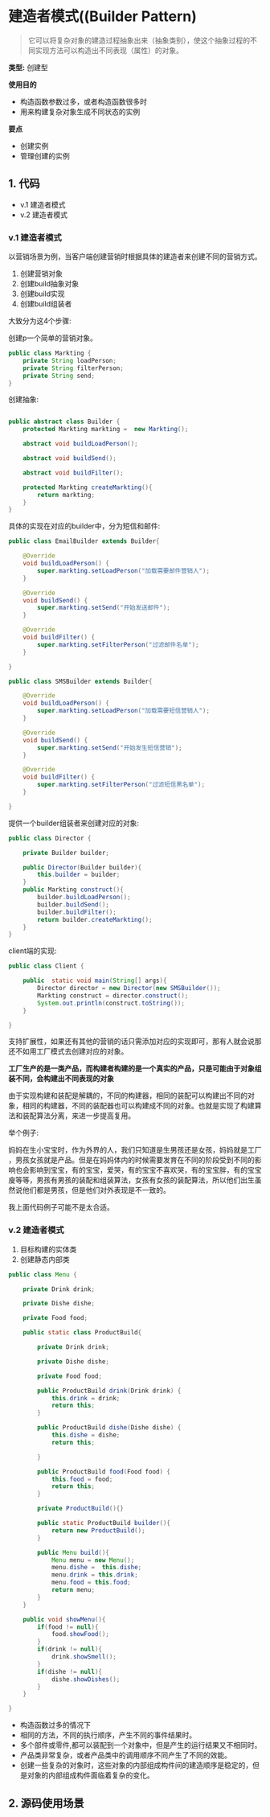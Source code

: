 # 建造者模式((Builder Pattern)
> 它可以将复杂对象的建造过程抽象出来（抽象类别），使这个抽象过程的不同实现方法可以构造出不同表现（属性）的对象。

**类型:** 创建型

**使用目的**
+ 构造函数参数过多，或者构造函数很多时
+ 用来构建复杂对象生成不同状态的实例

**要点**
+ 创建实例
+ 管理创建的实例

## 1. 代码

+ v.1 建造者模式
+ v.2 建造者模式

### v.1 建造者模式

以营销场景为例，当客户端创建营销时根据具体的建造者来创建不同的营销方式。

1. 创建营销对象
2. 创建build抽象对象
3. 创建build实现
4. 创建build组装者

大致分为这4个步骤:

创建p一个简单的营销对象。

``````java
public class Markting {
    private String loadPerson;
    private String filterPerson;
    private String send;
}
``````

创建抽象:

``````java

public abstract class Builder {
    protected Markting markting =  new Markting();

    abstract void buildLoadPerson();

    abstract void buildSend();

    abstract void buildFilter();

    protected Markting createMarkting(){
        return markting;
    }
}

``````
具体的实现在对应的builder中，分为短信和邮件:

``````java
public class EmailBuilder extends Builder{

    @Override
    void buildLoadPerson() {
        super.markting.setLoadPerson("加载需要邮件营销人");
    }

    @Override
    void buildSend() {
        super.markting.setSend("开始发送邮件");
    }

    @Override
    void buildFilter() {
        super.markting.setFilterPerson("过滤邮件名单");
    }

}

public class SMSBuilder extends Builder{

    @Override
    void buildLoadPerson() {
        super.markting.setLoadPerson("加载需要短信营销人");
    }

    @Override
    void buildSend() {
        super.markting.setSend("开始发生短信营销");
    }

    @Override
    void buildFilter() {
        super.markting.setFilterPerson("过滤短信黑名单");
    }

}
``````

提供一个builder组装者来创建对应的对象:

``````java
public class Director {

    private Builder builder;

    public Director(Builder builder){
        this.builder = builder;
    }
    public Markting construct(){
        builder.buildLoadPerson();
        builder.buildSend();
        builder.buildFilter();
        return builder.createMarkting();
    }
}

``````

client端的实现:

``````java
public class Client {

    public  static void main(String[] args){
        Director director = new Director(new SMSBuilder());
        Markting construct = director.construct();
        System.out.println(construct.toString());
    }

}
``````

支持扩展性，如果还有其他的营销的话只需添加对应的实现即可，那有人就会说那还不如用工厂模式去创建对应的对象。

**工厂生产的是一类产品，而构建者构建的是一个真实的产品，只是可能由于对象组装不同，会构建出不同表现的对象**

由于实现构建和装配是解耦的，不同的构建器，相同的装配可以构建出不同的对象，相同的构建器，不同的装配器也可以构建成不同的对象。也就是实现了构建算法和装配算法分离，来进一步提高复用。

举个例子:

妈妈在生小宝宝时，作为外界的人，我们只知道是生男孩还是女孩，妈妈就是工厂 ，男孩女孩就是产品。但是在妈妈体内的时候需要发育在不同的阶段受到不同的影响也会影响到宝宝，有的宝宝，爱哭，有的宝宝不喜欢哭，有的宝宝胖，有的宝宝廋等等，男孩有男孩的装配和组装算法，女孩有女孩的装配算法，所以他们出生虽然说他们都是男孩，但是他们对外表现是不一致的。

我上面代码例子可能不是太合适。


### v.2 建造者模式
> 

1. 目标构建的实体类
2. 创建静态内部类

``````java
public class Menu {

    private Drink drink;

    private Dishe dishe;

    private Food food;

    public static class ProductBuild{

        private Drink drink;

        private Dishe dishe;

        private Food food;

        public ProductBuild drink(Drink drink) {
            this.drink = drink;
            return this;
        }

        public ProductBuild dishe(Dishe dishe) {
            this.dishe = dishe;
            return this;

        }

        public ProductBuild food(Food food) {
            this.food = food;
            return this;
        }

        private ProductBuild(){}

        public static ProductBuild builder(){
            return new ProductBuild();
        }

        public Menu build(){
            Menu menu = new Menu();
            menu.dishe =  this.dishe;
            menu.drink = this.drink;
            menu.food = this.food;
            return menu;
        }
    }

    public void showMenu(){
        if(food != null){
            food.showFood();
        }
        if(drink != null){
            drink.showSmell();
        }
        if(dishe != null){
            dishe.showDishes();
        }
    }

}

``````

+ 构造函数过多的情况下
+ 相同的方法，不同的执行顺序，产生不同的事件结果时。
+ 多个部件或零件,都可以装配到一个对象中，但是产生的运行结果又不相同时。
+ 产品类非常复杂，或者产品类中的调用顺序不同产生了不同的效能。
+ 创建一些复杂的对象时，这些对象的内部组成构件间的建造顺序是稳定的，但是对象的内部组成构件面临着复杂的变化。



## 2. 源码使用场景




























